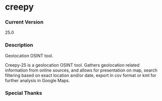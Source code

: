 # creepy

### Current Version 
25.0

### Description 
Geolocation OSINT tool.

Creepy-25 is a geolocation OSINT tool. Gathers geolocation related information from online sources, and allows for presentation on map, search filtering based on exact location and/or date, export in csv format or kml for further analysis in Google Maps.

### Special Thanks 





